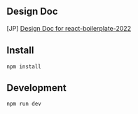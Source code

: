 ## Design Doc

[JP] [Design Doc for react-boilerplate-2022](https://zenn.dev/shimpeiws/articles/3ef4416b7fe2f6)

## Install

`npm install`

## Development

`npm run dev`
